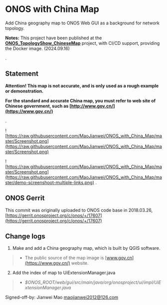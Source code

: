 # ONOS with China Map

Add China geography map to ONOS Web GUI as a background for network topology.

**Notes:** This project have been published at the **[ONOS_TopologyShow_ChineseMap](https://github.com/MaoJianwei/ONOS_TopologyShow_ChineseMap)** project, with CI/CD support, providing the Docker image. (2024.09.16)

.

## Statement

**Attention! This map is not accurate, and is only used as a rough example or demonstration.**

**For the standard and accurate China map, you must refer to web site of Chinese government, such as [http://www.gov.cn/](https://www.gov.cn/)**

.

![https://raw.githubusercontent.com/MaoJianwei/ONOS_with_China_Map/master/Screenshot.png](https://raw.githubusercontent.com/MaoJianwei/ONOS_with_China_Map/master/Screenshot.png)

![https://raw.githubusercontent.com/MaoJianwei/ONOS_with_China_Map/master/Screenshot.png](https://raw.githubusercontent.com/MaoJianwei/ONOS_with_China_Map/master/demo-screenshoot-multiple-links.png)
.

## ONOS Gerrit

This commit was originally uploaded to ONOS code base in 2018.03.26, [https://gerrit.onosproject.org/c/onos/+/17607](https://gerrit.onosproject.org/c/onos/+/17607)

## Change logs

1. Make and add a China geography map, which is built by QGIS software.

>* The public source of the map image is [www.gov.cn](https://www.gov.cn/) website.

2. Add the index of map to UiExtensionManager.java

>* *$ONOS_ROOT/web/gui/src/main/java/org/onosproject/ui/impl/UiExtensionManager.java*

Signed-off-by: Jianwei Mao <maojianwei2012@126.com>
